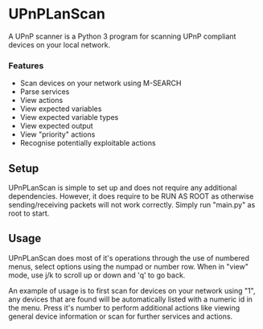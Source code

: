 # UPnPLanScan
A UPnP scanner is a Python 3 program for scanning UPnP compliant devices on your local network.

### Features
- Scan devices on your network using M-SEARCH
- Parse services
- View actions
- View expected variables
- View expected variable types
- View expected output
- View "priority" actions
- Recognise potentially exploitable actions

## Setup
UPnPLanScan is simple to set up and does not require any additional dependencies.
However, it does require to be RUN AS ROOT as otherwise sending/receiving packets will not work correctly.
Simply run "main.py" as root to start.

## Usage
UPnPLanScan does most of it's operations through the use of numbered menus, select options using the numpad or number row.
When in "view" mode, use j/k to scroll up or down and 'q' to go back.

An example of usage is to first scan for devices on your network using "1", any devices that are found will be automatically
listed with a numeric id in the menu. Press it's number to perform additional actions like viewing general device information
or scan for further services and actions.
